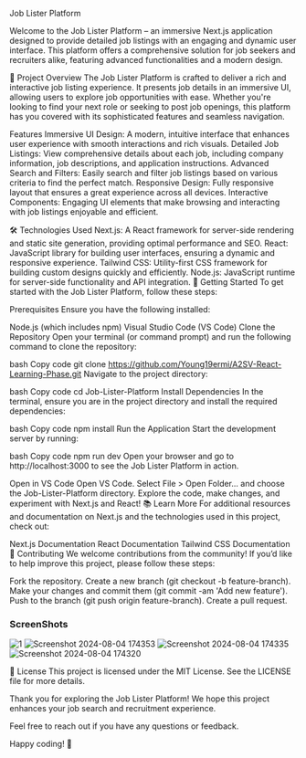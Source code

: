 Job Lister Platform

Welcome to the Job Lister Platform – an immersive Next.js application designed to provide detailed job listings with an engaging and dynamic user interface. This platform offers a comprehensive solution for job seekers and recruiters alike, featuring advanced functionalities and a modern design.

🌟 Project Overview
The Job Lister Platform is crafted to deliver a rich and interactive job listing experience. It presents job details in an immersive UI, allowing users to explore job opportunities with ease. Whether you're looking to find your next role or seeking to post job openings, this platform has you covered with its sophisticated features and seamless navigation.

Features
Immersive UI Design: A modern, intuitive interface that enhances user experience with smooth interactions and rich visuals.
Detailed Job Listings: View comprehensive details about each job, including company information, job descriptions, and application instructions.
Advanced Search and Filters: Easily search and filter job listings based on various criteria to find the perfect match.
Responsive Design: Fully responsive layout that ensures a great experience across all devices.
Interactive Components: Engaging UI elements that make browsing and interacting with job listings enjoyable and efficient.

🛠️ Technologies Used
Next.js: A React framework for server-side rendering and static site generation, providing optimal performance and SEO.
React: JavaScript library for building user interfaces, ensuring a dynamic and responsive experience.
Tailwind CSS: Utility-first CSS framework for building custom designs quickly and efficiently.
Node.js: JavaScript runtime for server-side functionality and API integration.
🚀 Getting Started
To get started with the Job Lister Platform, follow these steps:

Prerequisites
Ensure you have the following installed:

Node.js (which includes npm)
Visual Studio Code (VS Code)
Clone the Repository
Open your terminal (or command prompt) and run the following command to clone the repository:

bash
Copy code
git clone https://github.com/Young19ermi/A2SV-React-Learning-Phase.git
Navigate to the project directory:

bash
Copy code
cd Job-Lister-Platform
Install Dependencies
In the terminal, ensure you are in the project directory and install the required dependencies:

bash
Copy code
npm install
Run the Application
Start the development server by running:

bash
Copy code
npm run dev
Open your browser and go to http://localhost:3000 to see the Job Lister Platform in action.

Open in VS Code
Open VS Code.
Select File > Open Folder... and choose the Job-Lister-Platform directory.
Explore the code, make changes, and experiment with Next.js and React!
📚 Learn More
For additional resources and documentation on Next.js and the technologies used in this project, check out:

Next.js Documentation
React Documentation
Tailwind CSS Documentation
🤝 Contributing
We welcome contributions from the community! If you’d like to help improve this project, please follow these steps:

Fork the repository.
Create a new branch (git checkout -b feature-branch).
Make your changes and commit them (git commit -am 'Add new feature').
Push to the branch (git push origin feature-branch).
Create a pull request.

### ScreenShots
![1](https://github.com/user-attachments/assets/01fe81f7-98e1-4882-bb7f-837547be4f88)
![Screenshot 2024-08-04 174353](https://github.com/user-attachments/assets/a7a584aa-9f41-4b3e-a32e-1c9f1a220f0a)
![Screenshot 2024-08-04 174335](https://github.com/user-attachments/assets/08a36bfe-b2a8-411b-a8da-088379885eed)
![Screenshot 2024-08-04 174320](https://github.com/user-attachments/assets/d8d2b24d-ce6c-4822-8bf0-3bdc82a8b28a)



📄 License
This project is licensed under the MIT License. See the LICENSE file for more details.

Thank you for exploring the Job Lister Platform! We hope this project enhances your job search and recruitment experience.

Feel free to reach out if you have any questions or feedback.

Happy coding! 🚀

